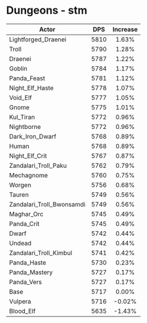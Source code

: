 # Dungeons - stm
| Actor | DPS | Increase |
|---|:---:|:---:|
|Lightforged_Draenei|5810|1.63%|
|Troll|5790|1.28%|
|Draenei|5787|1.22%|
|Goblin|5784|1.17%|
|Panda_Feast|5781|1.12%|
|Night_Elf_Haste|5778|1.07%|
|Void_Elf|5777|1.05%|
|Gnome|5775|1.01%|
|Kul_Tiran|5772|0.96%|
|Nightborne|5772|0.96%|
|Dark_Iron_Dwarf|5768|0.89%|
|Human|5768|0.89%|
|Night_Elf_Crit|5767|0.87%|
|Zandalari_Troll_Paku|5762|0.79%|
|Mechagnome|5760|0.75%|
|Worgen|5756|0.68%|
|Tauren|5749|0.56%|
|Zandalari_Troll_Bwonsamdi|5749|0.56%|
|Maghar_Orc|5745|0.49%|
|Panda_Crit|5745|0.49%|
|Dwarf|5742|0.44%|
|Undead|5742|0.44%|
|Zandalari_Troll_Kimbul|5741|0.42%|
|Panda_Haste|5730|0.23%|
|Panda_Mastery|5727|0.17%|
|Panda_Vers|5727|0.17%|
|Base|5717|0.00%|
|Vulpera|5716|-0.02%|
|Blood_Elf|5635|-1.43%|

